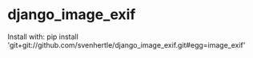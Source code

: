 # django_image_exif

Install with: pip install 'git+git://github.com/svenhertle/django_image_exif.git#egg=image_exif'
